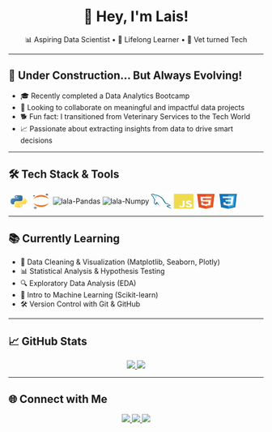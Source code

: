 <!--
**LaisHott/LaisHott** is a ✨ special ✨ repository because its `README.md` (this file) appears on your GitHub profile.
-->

<h1 align="center">👋 Hey, I'm Lais!</h1>

<p align="center">📊 Aspiring Data Scientist • 🧠 Lifelong Learner • 🐾 Vet turned Tech</p>

---

## 🚧 Under Construction... But Always Evolving!

- 🎓 Recently completed a Data Analytics Bootcamp  
- 🤝 Looking to collaborate on meaningful and impactful data projects  
- 🐕 Fun fact: I transitioned from Veterinary Services to the Tech World  
- 📈 Passionate about extracting insights from data to drive smart decisions  

---

## 🛠️ Tech Stack & Tools

<div style="display: inline_block">
  <img align="center" alt="lala-Python" height="30" width="40" src="https://raw.githubusercontent.com/devicons/devicon/master/icons/python/python-original.svg">
  <img align="center" alt="lala-Jupyter" height="30" width="40" src="https://raw.githubusercontent.com/devicons/devicon/master/icons/jupyter/jupyter-original.svg">
  <img align="center" alt="lala-Pandas" height="30" width="40" src="https://cdn.jsdelivr.net/gh/devicons/devicon/icons/pandas/pandas-original.svg">
  <img align="center" alt="lala-Numpy" height="30" width="40" src="https://cdn.jsdelivr.net/gh/devicons/devicon/icons/numpy/numpy-original.svg">
  <img align="center" alt="lala-SQL" height="30" width="40" src="https://raw.githubusercontent.com/devicons/devicon/master/icons/mysql/mysql-original.svg">
  <img align="center" alt="lala-Js" height="30" width="40" src="https://raw.githubusercontent.com/devicons/devicon/master/icons/javascript/javascript-plain.svg">
  <img align="center" alt="lala-HTML" height="30" width="40" src="https://raw.githubusercontent.com/devicons/devicon/master/icons/html5/html5-original.svg">
  <img align="center" alt="lala-CSS" height="30" width="40" src="https://raw.githubusercontent.com/devicons/devicon/master/icons/css3/css3-original.svg">
</div>

---

## 📚 Currently Learning

- 🧠 Data Cleaning & Visualization (Matplotlib, Seaborn, Plotly)
- 📊 Statistical Analysis & Hypothesis Testing
- 🔍 Exploratory Data Analysis (EDA)
- 🤖 Intro to Machine Learning (Scikit-learn)
- 🛠 Version Control with Git & GitHub

---

## 📈 GitHub Stats

<div align="center">
  <a href="https://github.com/LaisHott">
    <img height="180em" src="https://github-readme-stats.vercel.app/api?username=LaisHott&show_icons=true&theme=tokyonight&include_all_commits=true&count_private=true"/>
    <img height="180em" src="https://github-readme-stats.vercel.app/api/top-langs/?username=LaisHott&layout=compact&langs_count=7&theme=tokyonight"/>
  </a>
</div>


---

## 🌐 Connect with Me

<div align="center">
  <a href="https://instagram.com/lalacasagrande" target="_blank">
    <img src="https://img.shields.io/badge/-Instagram-%23E4405F?style=for-the-badge&logo=instagram&logoColor=white"/>
  </a>
  <a href="mailto:casagrande.lais@hotmail.com" target="_blank">
    <img src="https://img.shields.io/badge/-Email-%23333?style=for-the-badge&logo=gmail&logoColor=white"/>
  </a>
  <a href="https://www.linkedin.com/in/lais-casagrande-hott-7848861a9/" target="_blank">
    <img src="https://img.shields.io/badge/-LinkedIn-%230077B5?style=for-the-badge&logo=linkedin&logoColor=white"/>
  </a>
</div>


